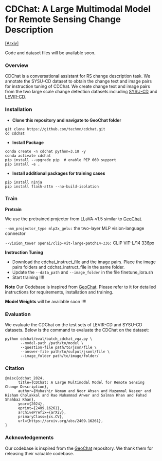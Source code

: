 # CDChat: A Large Multimodal Model for Remote Sensing Change Description

[[Arxiv]](https://arxiv.org/pdf/2409.16261)

Code and dataset files will be available soon.

### Overview
CDChat is a conversational assistant for RS change description task. We annotate the SYSU-CD dataset to obtain the change text and image pairs for instruction tuning of CDChat. We create change text and image pairs from the two large scale change detection datasets including [SYSU-CD](https://github.com/liumency/SYSU-CD) and [LEVIR-CD](https://github.com/Chen-Yang-Liu/LEVIR-CC-Dataset).



### Installation
- **Clone this repository and navigate to GeoChat folder**
```
git clone https://github.com/techmn/cdchat.git
cd cdchat
```
- **Install Package**
```
conda create -n cdchat python=3.10 -y
conda activate cdchat
pip install --upgrade pip  # enable PEP 660 support
pip install -e .
```
- **Install additional packages for training cases**
```
pip install ninja
pip install flash-attn --no-build-isolation
```

### Train
**Pretrain** 

We use the pretrained projector from LLaVA-v1.5 similar to [GeoChat](https://github.com/mbzuai-oryx/GeoChat).

`--mm_projector_type mlp2x_gelu:` the two-layer MLP vision-language connector

`--vision_tower openai/clip-vit-large-patch14-336:` CLIP ViT-L/14 336px


**Instruction Tuning** 

- Download the cdchat_instruct_file and the image pairs. Place the image pairs folders and cdchat_instruct_file in the same folder. 
- Update the `--data_path` and `--image_folder` in the file finetune_lora.sh
- Start training !!!!

**Note** Our Codebase is inspired from [GeoChat](). Please refer to it for detailed instructions for requirements, installation and training.

**Model Weights**
will be available soon !!!!

### Evaluation
We evaluate the CDChat on the test sets of LEVIR-CD and SYSU-CD datasets. Below is the command to evaluate the CDChat on the dataset:

```
python cdchat/eval/batch_cdchat_vqa.py \
       --model-path /path/to/model \
       --question-file path/to/json/file \
       --answer-file path/to/output/jsonl/file \
       --image_folder path/to/image/folder/
```

### Citation

```
@misc{cdchat_2024,
      title={CDChat: A Large Multimodal Model for Remote Sensing Change Description}, 
      author={Mubashir Noman and Noor Ahsan and Muzammal Naseer and Hisham Cholakkal and Rao Muhammad Anwer and Salman Khan and Fahad Shahbaz Khan},
      year={2024},
      eprint={2409.16261},
      archivePrefix={arXiv},
      primaryClass={cs.CV},
      url={https://arxiv.org/abs/2409.16261}, 
}
```
### Acknowledgements
Our codebase is inspired from the [GeoChat](https://github.com/mbzuai-oryx/GeoChat) repository. We thank them for releasing their valuable codebase.
